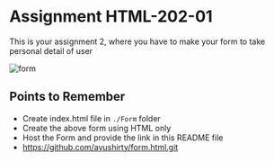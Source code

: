 # Assignment HTML-202-01

This is your assignment 2, where you have to make your form to take personal detail of user

![form](./Images/form.png)

## Points to Remember

- Create index.html file in `./Form` folder
- Create the above form using HTML only
- Host the Form and provide the link in this README file
- https://github.com/ayushirty/form.html.git
